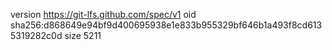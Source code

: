 version https://git-lfs.github.com/spec/v1
oid sha256:d868649e94bf9d400695938e1e833b955329bf646b1a493f8cd6135319282c0d
size 5211
